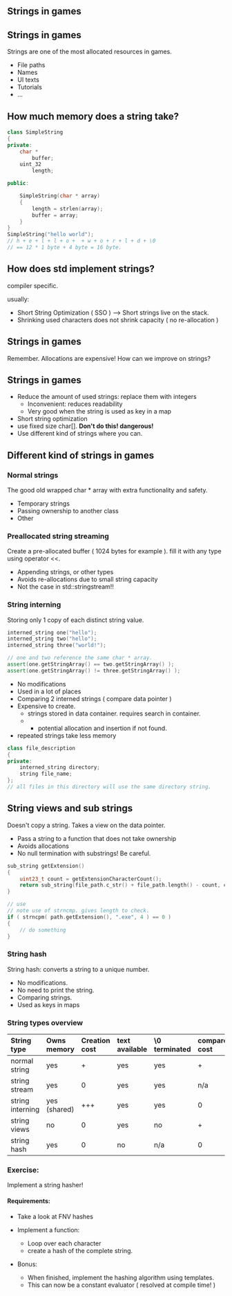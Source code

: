 ## Strings in games


## Strings in games

Strings are one of the most allocated resources in games.
* File paths
* Names
* UI texts
* Tutorials
* ...


## How much memory does a string take?
```cpp
class SimpleString
{
private:
    char *
        buffer;
    uint_32
        length;

public:

    SimpleString(char * array)
    {
        length = strlen(array);
        buffer = array;
    }
}
SimpleString("hello world");
// h + e + l + l + o +  + w + o + r + l + d + \0
// == 12 * 1 byte + 4 byte = 16 byte.
```


## How does std implement strings?

compiler specific.

usually:
* Short String Optimization ( SSO )
  --> Short strings live on the stack.
* Shrinking used characters does not shrink capacity ( no re-allocation )


## Strings in games

Remember. Allocations are expensive!
How can we improve on strings?


## Strings in games

* Reduce the amount of used strings: replace them with integers
  * Inconvenient: reduces readability
  * Very good when the string is used as key in a map
* Short string optimization
* use fixed size char[]. **Don't do this! dangerous!**
* Use different kind of strings where you can.


## Different kind of strings in games


### Normal strings

The good old wrapped char * array with extra functionality and safety.

* Temporary strings
* Passing ownership to another class
* Other


### Preallocated string streaming

Create a pre-allocated buffer ( 1024 bytes for example ). fill it with any type using operator <<.

* Appending strings, or other types
* Avoids re-allocations due to small string capacity
* Not the case in std::stringstream!!


### String interning

Storing only 1 copy of each distinct string value.
```cpp
interned_string one("hello");
interned_string two("hello");
interned_string three("world!");

// one and two reference the same char * array.
assert(one.getStringArray() == two.getStringArray() );
assert(one.getStringArray() != three.getStringArray() );
```

* No modifications
* Used in a lot of places
* Comparing 2 interned strings ( compare data pointer )
* Expensive to create.
  * strings stored in data container. requires search in container.
  * + potential allocation and insertion if not found.
* repeated strings take less memory

```cpp
class file_description
{
private:
    interned_string directory;
    string file_name;
};
// all files in this directory will use the same directory string.
```

## String views and sub strings

Doesn't copy a string. Takes a view on the data pointer.

* Pass a string to a function that does not take ownership
* Avoids allocations
* No null termination with substrings! Be careful.

```cpp
sub_string getExtension()
{
    uint23_t count = getExtensionCharacterCount();
    return sub_string(file_path.c_str() + file_path.length() - count, count);
}

// use
// note use of strncmp. gives length to check.
if ( strncpm( path.getExtension(), ".exe", 4 ) == 0 )
{
    // do something
}
```


### String hash

String hash: converts a string to a unique number.

* No modifications.
* No need to print the string.
* Comparing strings.
* Used as keys in maps


<!-- .slide: class="smaller_text" -->
### String types overview

| String type | Owns memory | Creation cost | text available | \0 terminated | compare cost |
|:---------|:----------------|:---------|:----------------|:----------------|:---|
| normal string       | yes      | +       | yes    | yes | + |
| string stream       | yes      | 0       | yes    | yes | n/a |
| string interning    | yes (shared)  | +++ | yes | yes | 0 |
| string views        | no       | 0       | yes    | no | + |
| string hash         | yes      | 0       | no     | n/a | 0 |


### Exercise:

Implement a string hasher!


#### Requirements:
* Take a look at FNV hashes
* Implement a function:
  * Loop over each character
  * create a hash of the complete string.

* Bonus:
  * When finished, implement the hashing algorithm using templates.
  * This can now be a constant evaluator ( resolved at compile time! )
